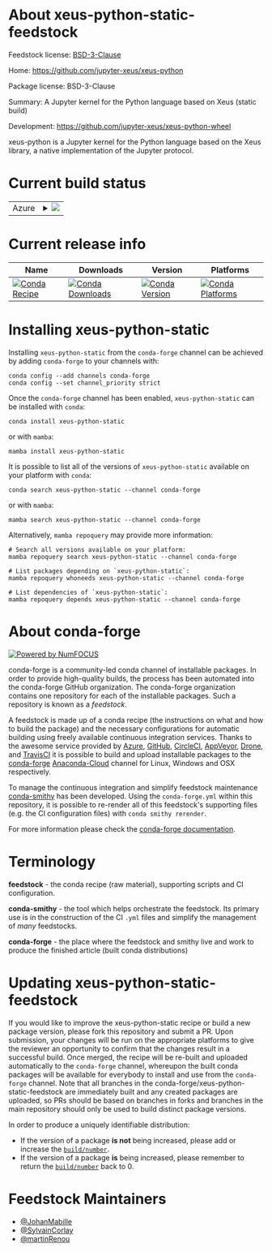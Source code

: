 About xeus-python-static-feedstock
==================================

Feedstock license: [BSD-3-Clause](https://github.com/conda-forge/xeus-python-static-feedstock/blob/main/LICENSE.txt)

Home: https://github.com/jupyter-xeus/xeus-python

Package license: BSD-3-Clause

Summary: A Jupyter kernel for the Python language based on Xeus (static build)

Development: https://github.com/jupyter-xeus/xeus-python-wheel

xeus-python is a Jupyter kernel for the Python language based on the Xeus library, a native implementation of the Jupyter protocol.

Current build status
====================


<table>
    
  <tr>
    <td>Azure</td>
    <td>
      <details>
        <summary>
          <a href="https://dev.azure.com/conda-forge/feedstock-builds/_build/latest?definitionId=12232&branchName=main">
            <img src="https://dev.azure.com/conda-forge/feedstock-builds/_apis/build/status/xeus-python-static-feedstock?branchName=main">
          </a>
        </summary>
        <table>
          <thead><tr><th>Variant</th><th>Status</th></tr></thead>
          <tbody><tr>
              <td>linux_64_python3.10.____cpython</td>
              <td>
                <a href="https://dev.azure.com/conda-forge/feedstock-builds/_build/latest?definitionId=12232&branchName=main">
                  <img src="https://dev.azure.com/conda-forge/feedstock-builds/_apis/build/status/xeus-python-static-feedstock?branchName=main&jobName=linux&configuration=linux%20linux_64_python3.10.____cpython" alt="variant">
                </a>
              </td>
            </tr><tr>
              <td>linux_64_python3.8.____cpython</td>
              <td>
                <a href="https://dev.azure.com/conda-forge/feedstock-builds/_build/latest?definitionId=12232&branchName=main">
                  <img src="https://dev.azure.com/conda-forge/feedstock-builds/_apis/build/status/xeus-python-static-feedstock?branchName=main&jobName=linux&configuration=linux%20linux_64_python3.8.____cpython" alt="variant">
                </a>
              </td>
            </tr><tr>
              <td>linux_64_python3.9.____cpython</td>
              <td>
                <a href="https://dev.azure.com/conda-forge/feedstock-builds/_build/latest?definitionId=12232&branchName=main">
                  <img src="https://dev.azure.com/conda-forge/feedstock-builds/_apis/build/status/xeus-python-static-feedstock?branchName=main&jobName=linux&configuration=linux%20linux_64_python3.9.____cpython" alt="variant">
                </a>
              </td>
            </tr><tr>
              <td>osx_64_python3.10.____cpython</td>
              <td>
                <a href="https://dev.azure.com/conda-forge/feedstock-builds/_build/latest?definitionId=12232&branchName=main">
                  <img src="https://dev.azure.com/conda-forge/feedstock-builds/_apis/build/status/xeus-python-static-feedstock?branchName=main&jobName=osx&configuration=osx%20osx_64_python3.10.____cpython" alt="variant">
                </a>
              </td>
            </tr><tr>
              <td>osx_64_python3.8.____cpython</td>
              <td>
                <a href="https://dev.azure.com/conda-forge/feedstock-builds/_build/latest?definitionId=12232&branchName=main">
                  <img src="https://dev.azure.com/conda-forge/feedstock-builds/_apis/build/status/xeus-python-static-feedstock?branchName=main&jobName=osx&configuration=osx%20osx_64_python3.8.____cpython" alt="variant">
                </a>
              </td>
            </tr><tr>
              <td>osx_64_python3.9.____cpython</td>
              <td>
                <a href="https://dev.azure.com/conda-forge/feedstock-builds/_build/latest?definitionId=12232&branchName=main">
                  <img src="https://dev.azure.com/conda-forge/feedstock-builds/_apis/build/status/xeus-python-static-feedstock?branchName=main&jobName=osx&configuration=osx%20osx_64_python3.9.____cpython" alt="variant">
                </a>
              </td>
            </tr><tr>
              <td>win_64_python3.10.____cpython</td>
              <td>
                <a href="https://dev.azure.com/conda-forge/feedstock-builds/_build/latest?definitionId=12232&branchName=main">
                  <img src="https://dev.azure.com/conda-forge/feedstock-builds/_apis/build/status/xeus-python-static-feedstock?branchName=main&jobName=win&configuration=win%20win_64_python3.10.____cpython" alt="variant">
                </a>
              </td>
            </tr><tr>
              <td>win_64_python3.8.____cpython</td>
              <td>
                <a href="https://dev.azure.com/conda-forge/feedstock-builds/_build/latest?definitionId=12232&branchName=main">
                  <img src="https://dev.azure.com/conda-forge/feedstock-builds/_apis/build/status/xeus-python-static-feedstock?branchName=main&jobName=win&configuration=win%20win_64_python3.8.____cpython" alt="variant">
                </a>
              </td>
            </tr><tr>
              <td>win_64_python3.9.____cpython</td>
              <td>
                <a href="https://dev.azure.com/conda-forge/feedstock-builds/_build/latest?definitionId=12232&branchName=main">
                  <img src="https://dev.azure.com/conda-forge/feedstock-builds/_apis/build/status/xeus-python-static-feedstock?branchName=main&jobName=win&configuration=win%20win_64_python3.9.____cpython" alt="variant">
                </a>
              </td>
            </tr>
          </tbody>
        </table>
      </details>
    </td>
  </tr>
</table>

Current release info
====================

| Name | Downloads | Version | Platforms |
| --- | --- | --- | --- |
| [![Conda Recipe](https://img.shields.io/badge/recipe-xeus--python--static-green.svg)](https://anaconda.org/conda-forge/xeus-python-static) | [![Conda Downloads](https://img.shields.io/conda/dn/conda-forge/xeus-python-static.svg)](https://anaconda.org/conda-forge/xeus-python-static) | [![Conda Version](https://img.shields.io/conda/vn/conda-forge/xeus-python-static.svg)](https://anaconda.org/conda-forge/xeus-python-static) | [![Conda Platforms](https://img.shields.io/conda/pn/conda-forge/xeus-python-static.svg)](https://anaconda.org/conda-forge/xeus-python-static) |

Installing xeus-python-static
=============================

Installing `xeus-python-static` from the `conda-forge` channel can be achieved by adding `conda-forge` to your channels with:

```
conda config --add channels conda-forge
conda config --set channel_priority strict
```

Once the `conda-forge` channel has been enabled, `xeus-python-static` can be installed with `conda`:

```
conda install xeus-python-static
```

or with `mamba`:

```
mamba install xeus-python-static
```

It is possible to list all of the versions of `xeus-python-static` available on your platform with `conda`:

```
conda search xeus-python-static --channel conda-forge
```

or with `mamba`:

```
mamba search xeus-python-static --channel conda-forge
```

Alternatively, `mamba repoquery` may provide more information:

```
# Search all versions available on your platform:
mamba repoquery search xeus-python-static --channel conda-forge

# List packages depending on `xeus-python-static`:
mamba repoquery whoneeds xeus-python-static --channel conda-forge

# List dependencies of `xeus-python-static`:
mamba repoquery depends xeus-python-static --channel conda-forge
```


About conda-forge
=================

[![Powered by
NumFOCUS](https://img.shields.io/badge/powered%20by-NumFOCUS-orange.svg?style=flat&colorA=E1523D&colorB=007D8A)](https://numfocus.org)

conda-forge is a community-led conda channel of installable packages.
In order to provide high-quality builds, the process has been automated into the
conda-forge GitHub organization. The conda-forge organization contains one repository
for each of the installable packages. Such a repository is known as a *feedstock*.

A feedstock is made up of a conda recipe (the instructions on what and how to build
the package) and the necessary configurations for automatic building using freely
available continuous integration services. Thanks to the awesome service provided by
[Azure](https://azure.microsoft.com/en-us/services/devops/), [GitHub](https://github.com/),
[CircleCI](https://circleci.com/), [AppVeyor](https://www.appveyor.com/),
[Drone](https://cloud.drone.io/welcome), and [TravisCI](https://travis-ci.com/)
it is possible to build and upload installable packages to the
[conda-forge](https://anaconda.org/conda-forge) [Anaconda-Cloud](https://anaconda.org/)
channel for Linux, Windows and OSX respectively.

To manage the continuous integration and simplify feedstock maintenance
[conda-smithy](https://github.com/conda-forge/conda-smithy) has been developed.
Using the ``conda-forge.yml`` within this repository, it is possible to re-render all of
this feedstock's supporting files (e.g. the CI configuration files) with ``conda smithy rerender``.

For more information please check the [conda-forge documentation](https://conda-forge.org/docs/).

Terminology
===========

**feedstock** - the conda recipe (raw material), supporting scripts and CI configuration.

**conda-smithy** - the tool which helps orchestrate the feedstock.
                   Its primary use is in the construction of the CI ``.yml`` files
                   and simplify the management of *many* feedstocks.

**conda-forge** - the place where the feedstock and smithy live and work to
                  produce the finished article (built conda distributions)


Updating xeus-python-static-feedstock
=====================================

If you would like to improve the xeus-python-static recipe or build a new
package version, please fork this repository and submit a PR. Upon submission,
your changes will be run on the appropriate platforms to give the reviewer an
opportunity to confirm that the changes result in a successful build. Once
merged, the recipe will be re-built and uploaded automatically to the
`conda-forge` channel, whereupon the built conda packages will be available for
everybody to install and use from the `conda-forge` channel.
Note that all branches in the conda-forge/xeus-python-static-feedstock are
immediately built and any created packages are uploaded, so PRs should be based
on branches in forks and branches in the main repository should only be used to
build distinct package versions.

In order to produce a uniquely identifiable distribution:
 * If the version of a package **is not** being increased, please add or increase
   the [``build/number``](https://docs.conda.io/projects/conda-build/en/latest/resources/define-metadata.html#build-number-and-string).
 * If the version of a package **is** being increased, please remember to return
   the [``build/number``](https://docs.conda.io/projects/conda-build/en/latest/resources/define-metadata.html#build-number-and-string)
   back to 0.

Feedstock Maintainers
=====================

* [@JohanMabille](https://github.com/JohanMabille/)
* [@SylvainCorlay](https://github.com/SylvainCorlay/)
* [@martinRenou](https://github.com/martinRenou/)

